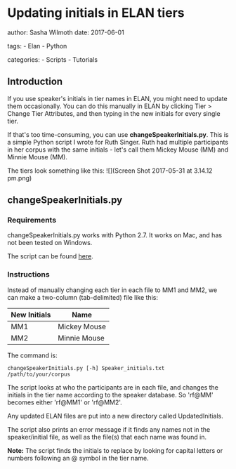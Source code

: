 # Updating initials in ELAN tiers

author: Sasha Wilmoth
date: 2017-06-01

tags:
    - Elan
    - Python

categories:
    - Scripts
    - Tutorials

## Introduction

If you use speaker's initials in tier names in ELAN, you might need to update them occasionally. You can do this manually in ELAN by clicking Tier > Change Tier Attributes, and then typing in the new initials for every single tier.

If that's too time-consuming, you can use **changeSpeakerInitials.py**. This is a simple Python script I wrote for Ruth Singer. Ruth had multiple participants in her corpus with the same initials - let's call them Mickey Mouse (MM) and Minnie Mouse (MM).

The tiers look something like this:
![](Screen Shot 2017-05-31 at 3.14.12 pm.png)


## changeSpeakerInitials.py

### Requirements

changeSpeakerInitials.py works with Python 2.7. It works on Mac, and has not been tested on Windows.

The script can be found [here](https://gitlab.com/swilmoth/changeSpeakerInitials.py).

### Instructions

Instead of manually changing each tier in each file to MM1 and MM2, we can make a two-column (tab-delimited) file like this:

New Initials | Name
--- | ---
MM1 | Mickey Mouse
MM2 | Minnie Mouse

The command is:

```
changeSpeakerInitials.py [-h] Speaker_initials.txt /path/to/your/corpus
```

The script looks at who the participants are in each file, and changes the initials in the tier name according to the speaker database. So 'rf@MM' becomes either 'rf@MM1' or 'rf@MM2'.

Any updated ELAN files are put into a new directory called UpdatedInitials.

The script also prints an error message if it finds any names not in the speaker/initial file, as well as the file(s) that each name was found in.

**Note:** The script finds the initials to replace by looking for capital letters or numbers following an @ symbol in the tier name.
